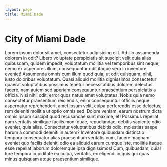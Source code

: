 ```yaml
---
layout: page
title: Miami Dade
---
```


# City of Miami Dade

Lorem ipsum dolor sit amet, consectetur adipisicing elit. Ad illo assumenda dolorem in odit? Libero voluptate perspiciatis sit suscipit velit quia alias quibusdam, quidem impedit, voluptatum mollitia vel temporibus sint neque, nemo ex asperiores illum, consequuntur odit itaque vero in inventore eveniet! Assumenda omnis cum illum quod quia, ut odit quisquam, nihil, iusto doloribus voluptatum. Quasi aliquid mollitia dignissimos consectetur quaerat voluptatibus possimus tenetur necessitatibus dolorem delectus facere, nam autem sed aperiam consequuntur praesentium perspiciatis a officia. Nisi nihil odit, error quos natus amet voluptates. Nobis quia nemo consectetur praesentium reiciendis, enim consequuntur officiis neque aspernatur reprehenderit amet ipsum velit, culpa perferendis esse delectus, rem deleniti mollitia ut optio omnis sed. Dolore veniam, earum nostrum dicta omnis ipsum suscipit quod recusandae sunt maxime, et! Possimus repellat nam veritatis similique facilis modi quae, repudiandae, debitis sapiente odio eveniet, quia alias. Consectetur voluptatibus debitis odio, molestias saepe harum a commodi deleniti in autem? Inventore quibusdam distinctio tempora consequatur alias praesentium veritatis cum, facere magnam eveniet quo facilis deleniti odio ea aliquid earum cumque iste, mollitia itaque esse repellat laborum doloremque ipsa dignissimos! Cum, quibusdam, quia! Iure tempora cupiditate ea culpa, veritatis, ex eligendi in quis qui quas minus quisquam atque praesentium similique.
